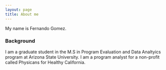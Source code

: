 ```yaml
---
layout: page
title: About me
---
```


My name is Fernando Gomez.

### Background

I am a graduate student in the M.S in Program Evaluation and Data Analtyics program at Arizona State University. I am a program analyst for a non-profit called Physicans for Healthy California.
